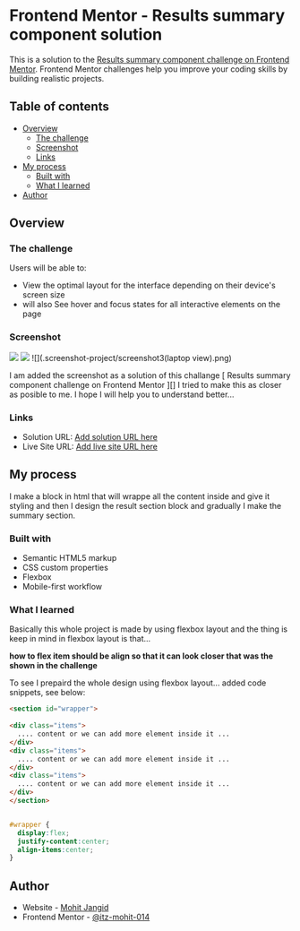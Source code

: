 # Frontend Mentor - Results summary component solution

This is a solution to the [Results summary component challenge on Frontend Mentor](https://www.frontendmentor.io/challenges/results-summary-component-CE_K6s0maV). Frontend Mentor challenges help you improve your coding skills by building realistic projects. 

## Table of contents

- [Overview](#overview)
  - [The challenge](#the-challenge)
  - [Screenshot](#screenshot)
  - [Links](#links)
- [My process](#my-process)
  - [Built with](#built-with)
  - [What I learned](#what-i-learned)
- [Author](#author)

## Overview

### The challenge

Users will be able to:

- View the optimal layout for the interface depending on their device's screen size
- will also See hover and focus states for all interactive elements on the page

### Screenshot

![](.screenshot-project/screenshot1.png.png)
![](.screenshot-project/screenshot2(mobile-view).png)
![](.screenshot-project/screenshot3(laptop view).png)

I am added the screenshot as a solution of this challange [ Results summary component challenge on Frontend Mentor ][] I tried to make this as closer as posible to me. I hope I will help you to understand better...


### Links

- Solution URL: [Add solution URL here](https://your-solution-url.com)
- Live Site URL: [Add live site URL here](https://your-live-site-url.com)

## My process

I make a block in html that will wrappe all the content inside and give it styling and then I design the result section block and gradually I make the summary section.


### Built with

- Semantic HTML5 markup
- CSS custom properties
- Flexbox
- Mobile-first workflow


### What I learned

Basically this whole project is made by using flexbox layout and the thing is keep in mind in flexbox layout is that...

**how to flex item should be align so that it can look closer that was the shown in the challenge**

To see I prepaird the whole design using flexbox layout... added code snippets, see below:

```html
<section id="wrapper">
  
<div class="items">
  .... content or we can add more element inside it ...
</div>
<div class="items">
  .... content or we can add more element inside it ...
</div>
<div class="items">
  .... content or we can add more element inside it ...
</div>
</section>
```

```css

#wrapper {
  display:flex;
  justify-content:center;
  align-items:center;
}

```

## Author

- Website - [Mohit Jangid](https://www.your-site.com)
- Frontend Mentor - [@itz-mohit-014](https://www.frontendmentor.io/profile/itz-mohit-014)

